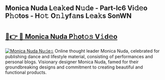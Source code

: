 ## Monica Nuda L𝚎a𝚔ed N𝚞𝚍e - Part-lc6 Vi𝚍𝚎o P𝚑𝚘tos - H𝚘𝚝 O𝚗𝚕yf𝚊ns L𝚎a𝚔s SonWN

# <h2><a href="http://kfa8d6u.oniu.top/?m=Monica+Nuda">🔗👉 🔴 Monica Nuda P𝚑ot𝚘𝚜 V𝚒d𝚎o</a></h2>

[![Monica Nuda Nu𝚍e𝚜](https://i.imgur.com/0qMVB7G.gif)](http://kfa8d6u.oniu.top/?m=Monica+Nuda)
Online thought leader Monica Nuda, celebrated for publishing dance and lifestyle material, consisting of performances and personal blogs. Visionary designer Monica Nuda, famed for their groundbreaking designs and commitment to creating beautiful and functional products.  
